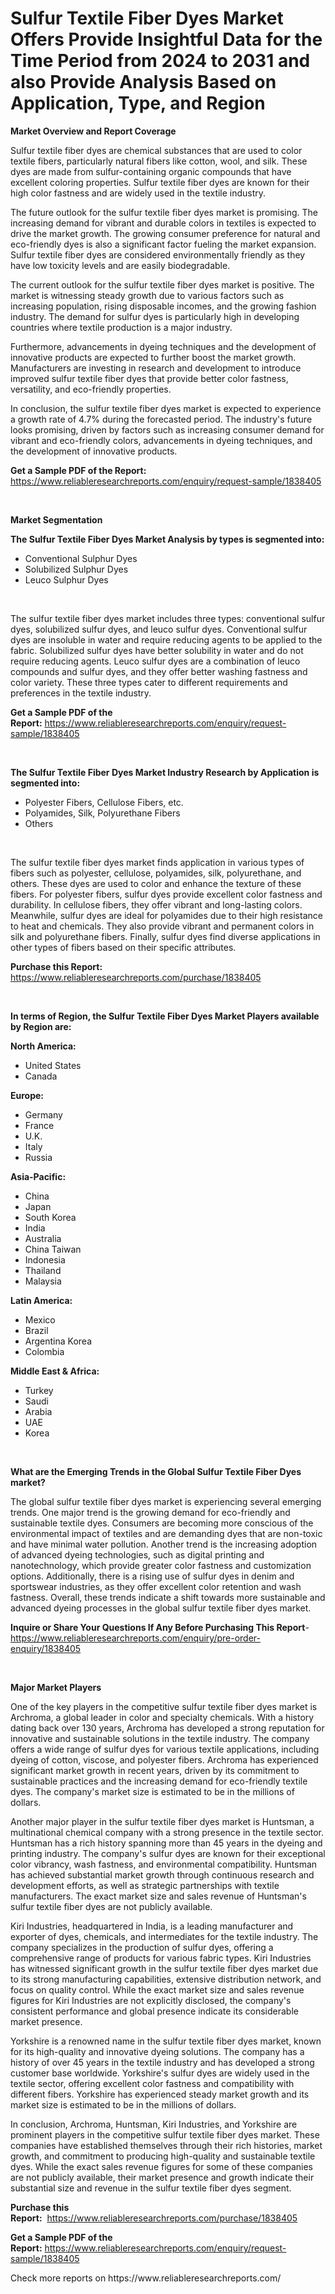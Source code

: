 <p><h1>Sulfur Textile Fiber Dyes Market Offers Provide Insightful Data for the Time Period from 2024 to 2031 and also Provide Analysis Based on Application, Type, and Region</h1></p><p><strong>Market Overview and Report Coverage</strong></p>
<p><p>Sulfur textile fiber dyes are chemical substances that are used to color textile fibers, particularly natural fibers like cotton, wool, and silk. These dyes are made from sulfur-containing organic compounds that have excellent coloring properties. Sulfur textile fiber dyes are known for their high color fastness and are widely used in the textile industry.</p><p>The future outlook for the sulfur textile fiber dyes market is promising. The increasing demand for vibrant and durable colors in textiles is expected to drive the market growth. The growing consumer preference for natural and eco-friendly dyes is also a significant factor fueling the market expansion. Sulfur textile fiber dyes are considered environmentally friendly as they have low toxicity levels and are easily biodegradable.</p><p>The current outlook for the sulfur textile fiber dyes market is positive. The market is witnessing steady growth due to various factors such as increasing population, rising disposable incomes, and the growing fashion industry. The demand for sulfur dyes is particularly high in developing countries where textile production is a major industry.</p><p>Furthermore, advancements in dyeing techniques and the development of innovative products are expected to further boost the market growth. Manufacturers are investing in research and development to introduce improved sulfur textile fiber dyes that provide better color fastness, versatility, and eco-friendly properties. </p><p>In conclusion, the sulfur textile fiber dyes market is expected to experience a growth rate of 4.7% during the forecasted period. The industry's future looks promising, driven by factors such as increasing consumer demand for vibrant and eco-friendly colors, advancements in dyeing techniques, and the development of innovative products.</p></p>
<p><strong>Get a Sample PDF of the Report:</strong> <a href="https://www.reliableresearchreports.com/enquiry/request-sample/1838405">https://www.reliableresearchreports.com/enquiry/request-sample/1838405</a></p>
<p>&nbsp;</p>
<p><strong>Market Segmentation</strong></p>
<p><strong>The Sulfur Textile Fiber Dyes Market Analysis by types is segmented into:</strong></p>
<p><ul><li>Conventional Sulphur Dyes</li><li>Solubilized Sulphur Dyes</li><li>Leuco Sulphur Dyes</li></ul></p>
<p>&nbsp;</p>
<p><p>The sulfur textile fiber dyes market includes three types: conventional sulfur dyes, solubilized sulfur dyes, and leuco sulfur dyes. Conventional sulfur dyes are insoluble in water and require reducing agents to be applied to the fabric. Solubilized sulfur dyes have better solubility in water and do not require reducing agents. Leuco sulfur dyes are a combination of leuco compounds and sulfur dyes, and they offer better washing fastness and color variety. These three types cater to different requirements and preferences in the textile industry.</p></p>
<p><strong>Get a Sample PDF of the Report:</strong>&nbsp;<a href="https://www.reliableresearchreports.com/enquiry/request-sample/1838405">https://www.reliableresearchreports.com/enquiry/request-sample/1838405</a></p>
<p>&nbsp;</p>
<p><strong>The Sulfur Textile Fiber Dyes Market Industry Research by Application is segmented into:</strong></p>
<p><ul><li>Polyester Fibers, Cellulose Fibers, etc.</li><li>Polyamides, Silk, Polyurethane Fibers</li><li>Others</li></ul></p>
<p>&nbsp;</p>
<p><p>The sulfur textile fiber dyes market finds application in various types of fibers such as polyester, cellulose, polyamides, silk, polyurethane, and others. These dyes are used to color and enhance the texture of these fibers. For polyester fibers, sulfur dyes provide excellent color fastness and durability. In cellulose fibers, they offer vibrant and long-lasting colors. Meanwhile, sulfur dyes are ideal for polyamides due to their high resistance to heat and chemicals. They also provide vibrant and permanent colors in silk and polyurethane fibers. Finally, sulfur dyes find diverse applications in other types of fibers based on their specific attributes.</p></p>
<p><strong>Purchase this Report:</strong>&nbsp; <a href="https://www.reliableresearchreports.com/purchase/1838405">https://www.reliableresearchreports.com/purchase/1838405</a></p>
<p>&nbsp;</p>
<p><strong>In terms of Region, the Sulfur Textile Fiber Dyes Market Players available by Region are:</strong></p>
<p>
    <p> <strong> North America: </strong>
        <ul>
            <li>United States</li>
            <li>Canada</li>
        </ul>
        </p> 
    <p> <strong> Europe: </strong>
        <ul>
            <li>Germany</li>
            <li>France</li>
            <li>U.K.</li>
            <li>Italy</li>
            <li>Russia</li>
        </ul>
        </p> 
    <p> <strong> Asia-Pacific: </strong>
        <ul>
            <li>China</li>
            <li>Japan</li>
            <li>South Korea</li>
            <li>India</li>
            <li>Australia</li>
            <li>China Taiwan</li>
            <li>Indonesia</li>
            <li>Thailand</li>
            <li>Malaysia</li>
        </ul>
        </p> 
    <p> <strong> Latin America: </strong>
        <ul>
            <li>Mexico</li>
            <li>Brazil</li>
            <li>Argentina Korea</li>
            <li>Colombia</li>
        </ul>
        </p> 
    <p> <strong> Middle East & Africa: </strong>
        <ul>
            <li>Turkey</li>
            <li>Saudi</li>
            <li>Arabia</li>
            <li>UAE</li>
            <li>Korea</li>
        </ul>
    </p>
    </p>
<p>&nbsp;</p>
<p><strong>What are the Emerging Trends in the Global Sulfur Textile Fiber Dyes market?</strong></p>
<p><p>The global sulfur textile fiber dyes market is experiencing several emerging trends. One major trend is the growing demand for eco-friendly and sustainable textile dyes. Consumers are becoming more conscious of the environmental impact of textiles and are demanding dyes that are non-toxic and have minimal water pollution. Another trend is the increasing adoption of advanced dyeing technologies, such as digital printing and nanotechnology, which provide greater color fastness and customization options. Additionally, there is a rising use of sulfur dyes in denim and sportswear industries, as they offer excellent color retention and wash fastness. Overall, these trends indicate a shift towards more sustainable and advanced dyeing processes in the global sulfur textile fiber dyes market.</p></p>
<p><strong>Inquire or Share Your Questions If Any Before Purchasing This Report</strong>- <a href="https://www.reliableresearchreports.com/enquiry/pre-order-enquiry/1838405">https://www.reliableresearchreports.com/enquiry/pre-order-enquiry/1838405</a></p>
<p>&nbsp;</p>
<p><strong>Major Market Players</strong></p>
<p><p>One of the key players in the competitive sulfur textile fiber dyes market is Archroma, a global leader in color and specialty chemicals. With a history dating back over 130 years, Archroma has developed a strong reputation for innovative and sustainable solutions in the textile industry. The company offers a wide range of sulfur dyes for various textile applications, including dyeing of cotton, viscose, and polyester fibers. Archroma has experienced significant market growth in recent years, driven by its commitment to sustainable practices and the increasing demand for eco-friendly textile dyes. The company's market size is estimated to be in the millions of dollars.</p><p>Another major player in the sulfur textile fiber dyes market is Huntsman, a multinational chemical company with a strong presence in the textile sector. Huntsman has a rich history spanning more than 45 years in the dyeing and printing industry. The company's sulfur dyes are known for their exceptional color vibrancy, wash fastness, and environmental compatibility. Huntsman has achieved substantial market growth through continuous research and development efforts, as well as strategic partnerships with textile manufacturers. The exact market size and sales revenue of Huntsman's sulfur textile fiber dyes are not publicly available.</p><p>Kiri Industries, headquartered in India, is a leading manufacturer and exporter of dyes, chemicals, and intermediates for the textile industry. The company specializes in the production of sulfur dyes, offering a comprehensive range of products for various fabric types. Kiri Industries has witnessed significant growth in the sulfur textile fiber dyes market due to its strong manufacturing capabilities, extensive distribution network, and focus on quality control. While the exact market size and sales revenue figures for Kiri Industries are not explicitly disclosed, the company's consistent performance and global presence indicate its considerable market presence.</p><p>Yorkshire is a renowned name in the sulfur textile fiber dyes market, known for its high-quality and innovative dyeing solutions. The company has a history of over 45 years in the textile industry and has developed a strong customer base worldwide. Yorkshire's sulfur dyes are widely used in the textile sector, offering excellent color fastness and compatibility with different fibers. Yorkshire has experienced steady market growth and its market size is estimated to be in the millions of dollars.</p><p>In conclusion, Archroma, Huntsman, Kiri Industries, and Yorkshire are prominent players in the competitive sulfur textile fiber dyes market. These companies have established themselves through their rich histories, market growth, and commitment to producing high-quality and sustainable textile dyes. While the exact sales revenue figures for some of these companies are not publicly available, their market presence and growth indicate their substantial size and revenue in the sulfur textile fiber dyes segment.</p></p>
<p><strong>Purchase this Report:</strong>&nbsp;&nbsp;<a href="https://www.reliableresearchreports.com/purchase/1838405">https://www.reliableresearchreports.com/purchase/1838405</a></p>
<p></p>
<p><strong>Get a Sample PDF of the Report:</strong>&nbsp;<a href="https://www.reliableresearchreports.com/enquiry/request-sample/1838405">https://www.reliableresearchreports.com/enquiry/request-sample/1838405</a></p>
<p>Check more reports on https://www.reliableresearchreports.com/</p>